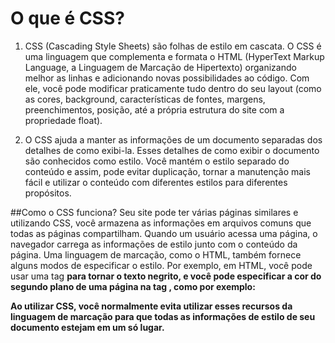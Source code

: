 # O que é CSS?

1. CSS (Cascading Style Sheets) são folhas de estilo em cascata. O CSS é uma linguagem que complementa e formata o HTML (HyperText Markup Language, a Linguagem de Marcação de Hipertexto) organizando melhor as linhas e adicionando novas possibilidades ao código. Com ele, você pode modificar praticamente tudo dentro do seu layout (como as cores, background, características de fontes, margens, preenchimentos, posição, até a própria estrutura do site com a propriedade float).

2. O CSS ajuda a manter as informações de um documento separadas dos detalhes de como exibi-la. Esses detalhes de como exibir o documento são conhecidos como estilo. Você mantém o estilo separado do conteúdo e assim, pode evitar duplicação, tornar a manutenção mais fácil e utilizar o conteúdo com diferentes estilos para diferentes propósitos.

##Como o CSS funciona?
Seu site pode ter várias páginas similares e utilizando CSS, você armazena as informações em arquivos comuns que todas as páginas compartilham. Quando um usuário acessa uma página, o navegador carrega as informações de estilo junto com o conteúdo da página. Uma linguagem de marcação, como o HTML, também fornece alguns modos de especificar o estilo. Por exemplo, em HTML, você pode usar uma tag <strong> para tornar o texto negrito, e você pode especificar a cor do segundo plano de uma página na tag <body>, como por exemplo:

<body style=”background-color:#FFFFFF;”>

Ao utilizar CSS, você normalmente evita utilizar esses recursos da linguagem de marcação para que todas as informações de estilo de seu documento estejam em um só lugar.
